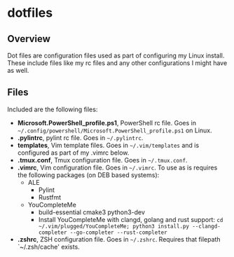 # dotfiles

## Overview
Dot files are configuration files used as part of configuring my Linux install.
These include files like my rc files and any other configurations I might have as well.

## Files
Included are the following files: <br>
* **Microsoft.PowerShell_profile.ps1**, PowerShell rc file. Goes in `~/.config/powershell/Microsoft.PowerShell_profile.ps1` on Linux.
* **.pylintrc**, pylint rc file. Goes in `~/.pylintrc`.
* **templates**, Vim template files. Goes in `~/.vim/templates` and is configured as part of my .vimrc below.
* **.tmux.conf**, Tmux configuration file. Goes in `~/.tmux.conf`.
* **.vimrc**, Vim configuration file. Goes in `~/.vimrc`. To use as is requires the following packages (on DEB based systems):
	* ALE
		- Pylint
		- Rustfmt
	* YouCompleteMe
	 	- build-essential cmake3 python3-dev
		- Install YouCompleteMe with clangd, golang and rust support: `cd ~/.vim/plugged/YouCompleteMe; python3 install.py --clangd-completer --go-completer --rust-completer`
* **.zshrc**, ZSH configuration file. Goes in `~/.zshrc`. Requires that filepath `~/.zsh/cache' exists.

